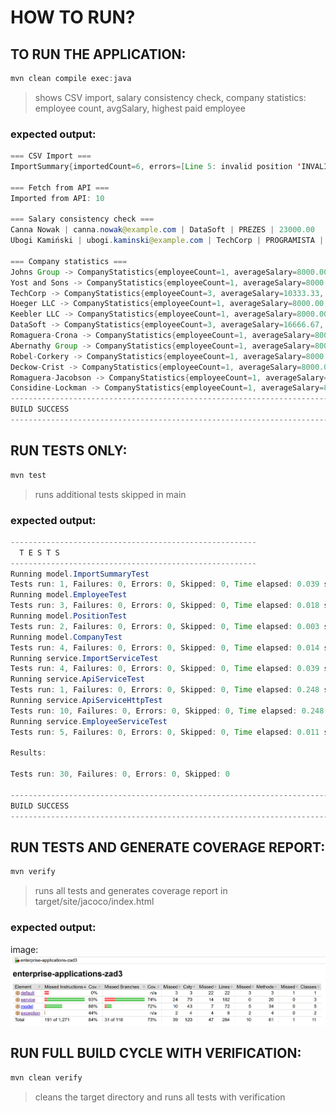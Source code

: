 # HOW TO RUN?
## TO RUN THE APPLICATION:
```java
mvn clean compile exec:java
```
> shows CSV import, salary consistency check, company statistics: employee count, avgSalary, highest paid employee

### expected output:
```java
=== CSV Import ===
ImportSummary{importedCount=6, errors=[Line 5: invalid position 'INVALID_POSITION', Line 6: invalid salary '-5000.0', Line 7: invalid salary 'abc']}

=== Fetch from API ===
Imported from API: 10

=== Salary consistency check ===
Canna Nowak | canna.nowak@example.com | DataSoft | PREZES | 23000.00
Ubogi Kamiński | ubogi.kaminski@example.com | TechCorp | PROGRAMISTA | 2000.00

=== Company statistics ===
Johns Group -> CompanyStatistics{employeeCount=1, averageSalary=8000.00, highestPaid='Kurtis Weissnat'}
Yost and Sons -> CompanyStatistics{employeeCount=1, averageSalary=8000.00, highestPaid='Glenna Reichert'}
TechCorp -> CompanyStatistics{employeeCount=3, averageSalary=10333.33, highestPaid='Wojtek Kamiński'}
Hoeger LLC -> CompanyStatistics{employeeCount=1, averageSalary=8000.00, highestPaid='Clementina DuBuque'}
Keebler LLC -> CompanyStatistics{employeeCount=1, averageSalary=8000.00, highestPaid='Chelsey Dietrich'}
DataSoft -> CompanyStatistics{employeeCount=3, averageSalary=16666.67, highestPaid='Canna Nowak'}
Romaguera-Crona -> CompanyStatistics{employeeCount=1, averageSalary=8000.00, highestPaid='Leanne Graham'}
Abernathy Group -> CompanyStatistics{employeeCount=1, averageSalary=8000.00, highestPaid='Nicholas Runolfsdottir V'}
Robel-Corkery -> CompanyStatistics{employeeCount=1, averageSalary=8000.00, highestPaid='Patricia Lebsack'}
Deckow-Crist -> CompanyStatistics{employeeCount=1, averageSalary=8000.00, highestPaid='Ervin Howell'}
Romaguera-Jacobson -> CompanyStatistics{employeeCount=1, averageSalary=8000.00, highestPaid='Clementine Bauch'}
Considine-Lockman -> CompanyStatistics{employeeCount=1, averageSalary=8000.00, highestPaid='Mrs. Dennis Schulist'}
------------------------------------------------------------------------
BUILD SUCCESS
------------------------------------------------------------------------
```


## RUN TESTS ONLY:
```java
mvn test
```
> runs additional tests skipped in main

### expected output:
```java
-------------------------------------------------------
  T E S T S
-------------------------------------------------------
Running model.ImportSummaryTest
Tests run: 1, Failures: 0, Errors: 0, Skipped: 0, Time elapsed: 0.039 s -- in model.ImportSummaryTest
Running model.EmployeeTest
Tests run: 3, Failures: 0, Errors: 0, Skipped: 0, Time elapsed: 0.018 s -- in model.EmployeeTest
Running model.PositionTest
Tests run: 2, Failures: 0, Errors: 0, Skipped: 0, Time elapsed: 0.003 s -- in model.PositionTest
Running model.CompanyTest
Tests run: 4, Failures: 0, Errors: 0, Skipped: 0, Time elapsed: 0.014 s -- in model.CompanyTest
Running service.ImportServiceTest
Tests run: 4, Failures: 0, Errors: 0, Skipped: 0, Time elapsed: 0.039 s -- in service.ImportServiceTest
Running service.ApiServiceTest
Tests run: 1, Failures: 0, Errors: 0, Skipped: 0, Time elapsed: 0.248 s -- in service.ApiServiceTest
Running service.ApiServiceHttpTest
Tests run: 10, Failures: 0, Errors: 0, Skipped: 0, Time elapsed: 0.248 s -- in service.ApiServiceHttpTest
Running service.EmployeeServiceTest
Tests run: 5, Failures: 0, Errors: 0, Skipped: 0, Time elapsed: 0.011 s -- in service.EmployeeServiceTest

Results:

Tests run: 30, Failures: 0, Errors: 0, Skipped: 0

------------------------------------------------------------------------
BUILD SUCCESS
------------------------------------------------------------------------
```

## RUN TESTS AND GENERATE COVERAGE REPORT:
```java
mvn verify
```
> runs all tests and generates coverage report in target/site/jacoco/index.html

### expected output:

image: ![coverage report showing 84% coverage](markdown/coverage-report.png)

## RUN FULL BUILD CYCLE WITH VERIFICATION:
```java
mvn clean verify
```
> cleans the target directory and runs all tests with verification

